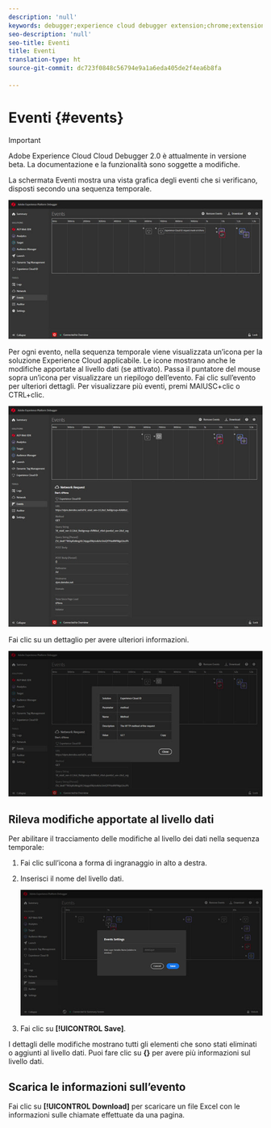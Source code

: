 ```yaml
---
description: 'null'
keywords: debugger;experience cloud debugger extension;chrome;extension;events;dtm;target
seo-description: 'null'
seo-title: Eventi
title: Eventi
translation-type: ht
source-git-commit: dc723f0848c56794e9a1a6eda405de2f4ea6b8fa

---
```



# Eventi {#events}

> [!IMPORTANT]
>
> Adobe Experience Cloud Cloud Debugger 2.0 è attualmente in versione beta. La documentazione e la funzionalità sono soggette a modifiche.

La schermata Eventi mostra una vista grafica degli eventi che si verificano, disposti secondo una sequenza temporale.

![](assets/events.jpg)

Per ogni evento, nella sequenza temporale viene visualizzata un’icona per la soluzione Experience Cloud applicabile. Le icone mostrano anche le modifiche apportate al livello dati (se attivato). Passa il puntatore del mouse sopra un’icona per visualizzare un riepilogo dell’evento. Fai clic sull’evento per ulteriori dettagli. Per visualizzare più eventi, premi MAIUSC+clic o CTRL+clic.

![](assets/events-details.jpg)

Fai clic su un dettaglio per avere ulteriori informazioni.

![](assets/events-details-more.jpg)

## Rileva modifiche apportate al livello dati

Per abilitare il tracciamento delle modifiche al livello dei dati nella sequenza temporale:

1. Fai clic sull’icona a forma di ingranaggio in alto a destra.
1. Inserisci il nome del livello dati.

   ![](assets/event-datalayer.jpg)

1. Fai clic su **[!UICONTROL Save]**.

I dettagli delle modifiche mostrano tutti gli elementi che sono stati eliminati o aggiunti al livello dati. Puoi fare clic su **{}** per avere più informazioni sul livello dati.

## Scarica le informazioni sull’evento

Fai clic su **[!UICONTROL Download]** per scaricare un file Excel con le informazioni sulle chiamate effettuate da una pagina.